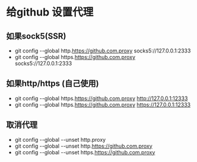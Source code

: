 # 给github 设置代理

## 如果sock5(SSR)
* git config --global http.https://github.com.proxy socks5://127.0.0.1:2333
* git config --global https.https://github.com.proxy socks5://127.0.0.1:2333

## 如果http/https (自己使用)
* git config --global https.https://github.com.proxy http://127.0.0.1:12333
* git config --global https.https://github.com.proxy https://127.0.0.1:12333

## 取消代理
* git config --global --unset http.proxy
* git config --global --unset http.https://github.com.proxy
* git config --global --unset https.https://github.com.proxy


